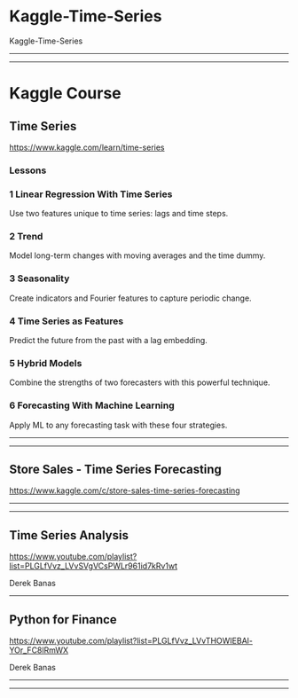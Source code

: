 # Kaggle-Time-Series
Kaggle-Time-Series



-------
-------

# Kaggle Course

## Time Series
https://www.kaggle.com/learn/time-series

### Lessons

### 1 Linear Regression With Time Series
Use two features unique to time series: lags and time steps.

### 2 Trend
Model long-term changes with moving averages and the time dummy.

### 3 Seasonality
Create indicators and Fourier features to capture periodic change.

### 4 Time Series as Features
Predict the future from the past with a lag embedding.

### 5 Hybrid Models
Combine the strengths of two forecasters with this powerful technique.

### 6 Forecasting With Machine Learning
Apply ML to any forecasting task with these four strategies.


-------
-------


## Store Sales - Time Series Forecasting
https://www.kaggle.com/c/store-sales-time-series-forecasting




-------
-------


## Time Series Analysis
https://www.youtube.com/playlist?list=PLGLfVvz_LVvSVgVCsPWLr961id7kRv1wt

Derek Banas


-------

## Python for Finance
https://www.youtube.com/playlist?list=PLGLfVvz_LVvTHOWIEBAl-YOr_FC8lRmWX

Derek Banas


-------
-------

